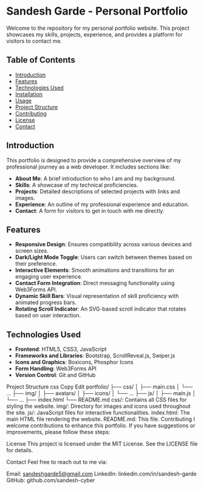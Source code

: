 # Sandesh Garde - Personal Portfolio

Welcome to the repository for my personal portfolio website. This project showcases my skills, projects, experience, and provides a platform for visitors to contact me.

## Table of Contents

- [Introduction](#introduction)
- [Features](#features)
- [Technologies Used](#technologies-used)
- [Installation](#installation)
- [Usage](#usage)
- [Project Structure](#project-structure)
- [Contributing](#contributing)
- [License](#license)
- [Contact](#contact)

## Introduction

This portfolio is designed to provide a comprehensive overview of my professional journey as a web developer. It includes sections like:

- **About Me**: A brief introduction to who I am and my background.
- **Skills**: A showcase of my technical proficiencies.
- **Projects**: Detailed descriptions of selected projects with links and images.
- **Experience**: An outline of my professional experience and education.
- **Contact**: A form for visitors to get in touch with me directly.

## Features

- **Responsive Design**: Ensures compatibility across various devices and screen sizes.
- **Dark/Light Mode Toggle**: Users can switch between themes based on their preference.
- **Interactive Elements**: Smooth animations and transitions for an engaging user experience.
- **Contact Form Integration**: Direct messaging functionality using Web3Forms API.
- **Dynamic Skill Bars**: Visual representation of skill proficiency with animated progress bars.
- **Rotating Scroll Indicator**: An SVG-based scroll indicator that rotates based on user interaction.

## Technologies Used

- **Frontend**: HTML5, CSS3, JavaScript
- **Frameworks and Libraries**: Bootstrap, ScrollReveal.js, Swiper.js
- **Icons and Graphics**: Boxicons, Phosphor Icons
- **Form Handling**: Web3Forms API
- **Version Control**: Git and GitHub


Project Structure
css
Copy
Edit
portfolio/
├── css/
│   ├── main.css
│   └── ...
├── img/
│   ├── avatars/
│   ├── icons/
│   └── ...
├── js/
│   ├── main.js
│   └── ...
├── index.html
└── README.md
css/: Contains all CSS files for styling the website.
img/: Directory for images and icons used throughout the site.
js/: JavaScript files for interactive functionalities.
index.html: The main HTML file rendering the website.
README.md: This file.
Contributing
I welcome contributions to enhance this portfolio. If you have suggestions or improvements, please follow these steps:

License
This project is licensed under the MIT License. See the LICENSE file for details.

Contact
Feel free to reach out to me via:

Email: sandeshgarde5@gmail.com
LinkedIn: linkedin.com/in/sandesh-garde
GitHub: github.com/sandesh-cyber

